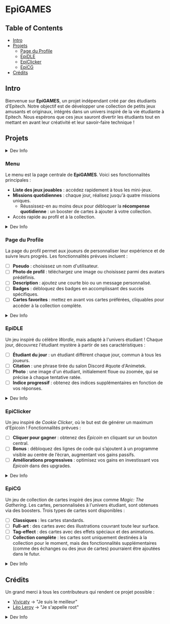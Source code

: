 # EpiGAMES

## Table of Contents  
- [Intro](#intro)
- [Projets](#projets)
    - [Page du Profile](#page-du-profile)
    - [EpiDLE](#epidle)
    - [EpiClicker](#epiclicker)
    - [EpiCG](#epicg)
- [Crédits](#crédits)

## Intro

Bienvenue sur **EpiGAMES**, un projet indépendant créé par des étudiants d'Epitech. Notre objectif est de développer une collection de petits jeux amusants et originaux, intégrés dans un univers inspiré de la vie étudiante à Epitech. Nous espérons que ces jeux sauront divertir les étudiants tout en mettant en avant leur créativité et leur savoir-faire technique !

## Projets

<details>
    <summary>Dev Info</summary>

- On passera le README en anglais à la fin donc ajoutez des ligne en français notre amiGPT fera la trad
</details>

### Menu

Le menu est la page centrale de **EpiGAMES**. Voici ses fonctionnalités principales :

- **Liste des jeux jouables** : accédez rapidement à tous les mini-jeux.
- **Missions quotidiennes** : chaque jour, réalisez jusqu'à quatre missions uniques.
    - Réussissez-en au moins deux pour débloquer la **récompense quotidienne** : un booster de cartes à ajouter à votre collection.
- Accès rapide au profil et à la collection.

<details>
    <summary>Dev Info</summary>

- Pour le moment on fait du stockage de data dans le LocalStorage du navigateur, si l'un d'entre vous à la motive de faire de la DB secure (ou pas) allez-y !
</details>

### Page du Profile

La page du profil permet aux joueurs de personnaliser leur expérience et de suivre leurs progrès. Les fonctionnalités prévues incluent :

- [ ] **Pseudo** : choisissez un nom d'utilisateur.
- [ ] **Photo de profil** : téléchargez une image ou choisissez parmi des avatars prédéfinis.
- [ ] **Description** : ajoutez une courte bio ou un message personnalisé.
- [ ] **Badges** : débloquez des badges en accomplissant des succès spécifiques.
- [ ] **Cartes favorites** : mettez en avant vos cartes préférées, cliquables pour accéder à la collection complète.

<details>
    <summary>Dev Info</summary>

- Si vous voulez ajouter des options de personnalisation en plus, des stats en plus, amusez vous je vous en prie !
- *Si DB*: Ajouter la possibilité de voir le profil des autres !
</details>

### EpiDLE

Un jeu inspiré du célèbre *Wordle*, mais adapté à l'univers étudiant ! Chaque jour, découvrez l'étudiant mystère à partir de ses caractéristiques :

- [ ] **Étudiant du jour** : un étudiant différent chaque jour, commun à tous les joueurs.
- [ ] **Citation** : une phrase tirée du salon Discord #quote d'Animetek.
- [ ] **Photo** : une image d'un étudiant, initialement floue ou zoomée, qui se précise à chaque tentative ratée.
- [ ] **Indice progressif** : obtenez des indices supplémentaires en fonction de vos réponses.

<details>
    <summary>Dev Info</summary>

- Un résultat proche de OnePieceDle ou NarutoDle serait parfait
</details>

### EpiClicker

Un jeu inspiré de *Cookie Clicker*, où le but est de générer un maximum d'Epicoin ! Fonctionnalités prévues :

- [ ] **Cliquer pour gagner** : obtenez des *Epicoin* en cliquant sur un bouton central.
- [ ] **Bonus** : débloquez des lignes de code qui s’ajoutent à un programme visible au centre de l’écran, augmentant vos gains passifs.
- [ ] **Améliorations progressives** : optimisez vos gains en investissant vos *Epicoin* dans des upgrades.

<details>
    <summary>Dev Info</summary>

- On peux ajouter des bonus buggé, genre le bonus est une ligne qui fait planter le code, et faut *réparer* la ligne pour qu'elle remarche (du simple my_strcmp entre ce qu'on leur donne et ce qu'on veut !)
</details>

### EpiCG

Un jeu de collection de cartes inspiré des jeux comme *Magic: The Gathering*. Les cartes, personnalisées à l'univers étudiant, sont obtenues via des boosters. Trois types de cartes sont disponibles :

- [ ] **Classiques** : les cartes standards.
- [ ] **Full-art** : des cartes avec des illustrations couvrant toute leur surface.
- [ ] **Tag-effect** : des cartes avec des effets spéciaux et des animations.
- [ ] **Collection complète** : les cartes sont uniquement destinées à la collection pour le moment, mais des fonctionnalités supplémentaires (comme des échanges ou des jeux de cartes) pourraient être ajoutées dans le futur.

<details>
    <summary>Dev Info</summary>

- On ajoutera des decks régulierement si ça marche bien
</details>

## Crédits

Un grand merci à tous les contributeurs qui rendent ce projet possible :

- [Vivicaty](https://github.com/VivicatcHub) -> "Je suis le meilleur"
- [Léo Leroy](https://github.com/LeonardLeroy) -> "Je s'appelle root"

<details>
    <summary>Dev Info</summary>

- Je vous ajoute même si vous faite quasi rien donc hésitez pas à ajouter des choses !!
</details>